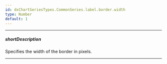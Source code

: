 ```yaml
---
id: dxChartSeriesTypes.CommonSeries.label.border.width
type: Number
default: 1
---
```

---
##### shortDescription
Specifies the width of the border in pixels.

---
